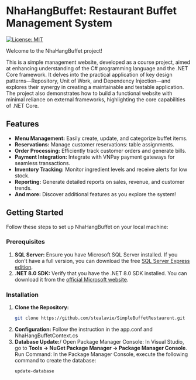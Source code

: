 # NhaHangBuffet: Restaurant Buffet Management System

[![License: MIT](https://img.shields.io/badge/License-MIT-yellow.svg)](https://opensource.org/licenses/MIT)

Welcome to the NhaHangBuffet project! 

This is a simple management website, developed as a course project, aimed at enhancing understanding of the C# programming language and the .NET Core framework. It delves into the practical application of key design patterns—Repository, Unit of Work, and Dependency Injection—and explores their synergy in creating a maintainable and testable application. The project also demonstrates how to build a functional website with minimal reliance on external frameworks, highlighting the core capabilities of .NET Core.

## Features

* **Menu Management:** Easily create, update, and categorize buffet items.
* **Reservations:** Manage customer reservations: table assignments.
* **Order Processing:** Efficiently track customer orders and generate bills.
* **Payment Integration:** Integrate with VNPay payment gateways for seamless transactions.
* **Inventory Tracking:** Monitor ingredient levels and receive alerts for low stock.
* **Reporting:** Generate detailed reports on sales, revenue, and customer trends.
* **And more:** Discover additional features as you explore the system!

## Getting Started

Follow these steps to set up NhaHangBuffet on your local machine:

### Prerequisites

1. **SQL Server:** Ensure you have Microsoft SQL Server installed. If you don't have a full version, you can download the free [SQL Server Express edition](https://www.microsoft.com/en-us/sql-server/sql-server-downloads).
2. **.NET 8.0 SDK:** Verify that you have the .NET 8.0 SDK installed. You can download it from the [official Microsoft website](https://dotnet.microsoft.com/download/dotnet/8.0).

### Installation

1. **Clone the Repository:**
   ```bash
   git clone https://github.com/stealavie/SimpleBuffetRestaurent.git
2. **Configuration:** Follow the instruction in the app.conf and NhaHangBuffetContext.cs
3. **Database Update:**/
   Open Package Manager Console:  In Visual Studio, go to **Tools -> NuGet Package Manager -> Package Manager Console**.
   Run Command: In the Package Manager Console, execute the following command to create the database:
   ```bash
   update-database
